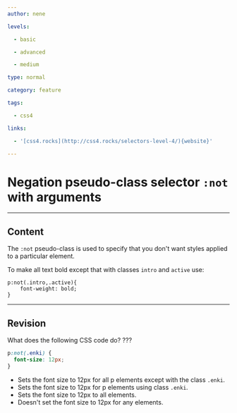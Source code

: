 ```yaml
---
author: nene

levels:

  - basic

  - advanced

  - medium

type: normal

category: feature

tags:

  - css4

links:

  - '[css4.rocks](http://css4.rocks/selectors-level-4/){website}'

---
```


# Negation pseudo-class selector `:not` with arguments

---

## Content

The `:not` pseudo-class is used to specify that you don't want styles applied to a particular element.

To make all text bold except that with classes `intro` and `active` use:

```
p:not(.intro,.active){
    font-weight: bold;
}
```

---

## Revision

What does the following CSS code do? ???

```css
p:not(.enki) {
  font-size: 12px;
}
```

- Sets the font size to 12px for all p elements except with the class `.enki`.
- Sets the font size to 12px for p elements using class `.enki`.
- Sets the font size to 12px to all elements.
- Doesn't set the font size to 12px for any elements.
